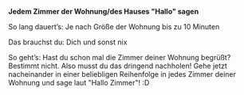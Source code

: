**Jedem Zimmer der Wohnung/des Hauses "Hallo" sagen**

So lang dauert’s: Je nach Größe der Wohnung bis zu 10 Minuten


Das brauchst du: Dich und sonst nix


So geht’s: Hast du schon mal die Zimmer deiner Wohnung begrüßt? Bestimmt nicht. Also musst du das dringend nachholen!
Gehe jetzt nacheinander in einer beliebligen Reihenfolge in jedes Zimmer deiner Wohnung und sage laut "Hallo Zimmer"! :D
